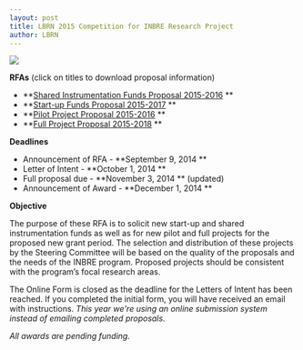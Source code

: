 ```yaml
---
layout: post
title: LBRN 2015 Competition for INBRE Research Project
author: LBRN
---
```


<a href="https://redcap.lbrn.lsu.edu/surveys/?s=PH4J8Fc6gt"><img src="/files/images/LBRN RFA Pre-Application Form.png"></a>

**RFAs** (click on titles to download proposal information)

- **<a href="{{ site.baseurl }}files/docs/LBRN Shared Instrumentation RFA.pdf">Shared Instrumentation Funds Proposal 2015-2016</a> **
- **<a href="{{ site.baseurl }}files/docs/LBRN Start-up Funds RFA.pdf">Start-up Funds Proposal 2015-2017</a> **
- **<a href="{{ site.baseurl }}files/docs/LBRN Pilot Proposal RFA.pdf">Pilot Project Proposal 2015-2016</a> **
- **<a href="{{ site.baseurl }}files/docs/LBRN Full Proposal RFA.pdf">Full Project Proposal 2015-2018</a> **

**Deadlines**

- Announcement of RFA - **September 9, 2014 **
- Letter of Intent - **October 1, 2014 **
- Full proposal due - **November 3, 2014 ** (updated)
- Announcement of Award - **December 1, 2014 **

**Objective**

The purpose of these RFA is to solicit new start-up and shared instrumentation funds as well as for new pilot and full projects for the proposed new grant period. The selection and distribution of these projects by the Steering Committee will be based on the quality of the proposals and the needs of the INBRE program. Proposed projects should be consistent with the program’s focal research areas.

The Online Form is closed as the deadline for the Letters of Intent has been reached. If you completed the initial form, you will have received an email with instructions. *This year we're using an online submission system instead of emailing completed proposals.*

*All awards are pending funding.*